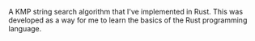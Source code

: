 A KMP string search algorithm that I've implemented in Rust. This was developed as a way for me to learn the basics of the Rust programming language.
